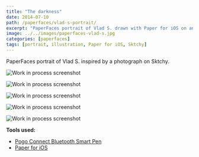 ```yaml
---
title: "The darkness"
date: 2014-07-10
path: /paperfaces/vlad-s-portrait/
excerpt: "PaperFaces portrait of Vlad S. drawn with Paper for iOS on an iPad."
image: ../../images/paperfaces-vlad-s.jpg
categories: [paperfaces]
tags: [portrait, illustration, Paper for iOS, Sktchy]
---
```


PaperFaces portrait of Vlad S. inspired by a photograph on Sktchy.

![Work in process screenshot](../../images/paperfaces-vlad-s-process-1-lg.jpg)

![Work in process screenshot](../../images/paperfaces-vlad-s-process-2-lg.jpg)

![Work in process screenshot](../../images/paperfaces-vlad-s-process-3-lg.jpg)

![Work in process screenshot](../../images/paperfaces-vlad-s-process-4-lg.jpg)

![Work in process screenshot](../../images/paperfaces-vlad-s-process-5-lg.jpg)

**Tools used:**

- [Pogo Connect Bluetooth Smart Pen](https://www.amazon.com/gp/product/B009K448L4/ref=as_li_ss_tl?ie=UTF8&camp=1789&creative=390957&creativeASIN=B009K448L4&linkCode=as2&tag=mademist-20)
- [Paper for iOS](https://paper.bywetransfer.com/)
